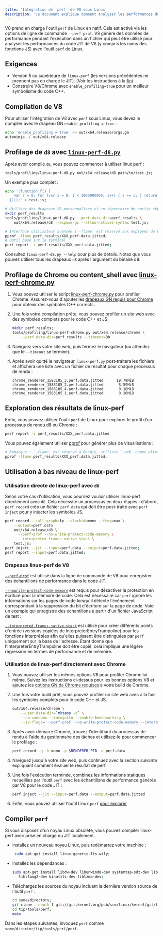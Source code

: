 ```yaml
---
title: 'Intégration de `perf` de V8 sous Linux'
description: 'Ce document explique comment analyser les performances du code JIT de V8 avec l'outil `perf` de Linux.'
---
```

V8 prend en charge l'outil `perf` de Linux en natif. Cela est activé via les options de ligne de commande `--perf-prof`.
V8 génère des données de performance pendant l'exécution dans un fichier qui peut être utilisé pour analyser les performances du code JIT de V8 (y compris les noms des fonctions JS) avec l'outil `perf` de Linux.

## Exigences

- Version 5 ou supérieure de `linux-perf` (les versions précédentes ne prennent pas en charge le JIT). (Voir les instructions à la [fin](#build-perf))
- Construire V8/Chrome avec `enable_profiling=true` pour un meilleur symbolisme du code C++.

## Compilation de V8

Pour utiliser l'intégration de V8 avec `perf` sous Linux, vous devez le compiler avec le drapeau GN `enable_profiling = true` :

```bash
echo 'enable_profiling = true' >> out/x64.release/args.gn
autoninja -C out/x64.release
```

## Profilage de `d8` avec [`linux-perf-d8.py`](https://source.chromium.org/search?q=linux-perf-d8.py)

Après avoir compilé `d8`, vous pouvez commencer à utiliser linux perf :

```bash
tools/profiling/linux-perf-d8.py out/x64.release/d8 path/to/test.js;
```

Un exemple plus complet :

```bash
echo '(function f() {
    var s = 0; for (var i = 0; i < 1000000000; i++) { s += i; } return s;
  })();' > test.js;

# Utilisez des drapeaux V8 personnalisés et un répertoire de sortie séparé pour moins d'encombrement :
mkdir perf_results
tools/profiling/linux-perf-d8.py --perf-data-dir=perf_results \
    out/x64.release/d8 --expose-gc --allow-natives-syntax test.js;

# Interface utilisateur avancée (`-flame` est réservé aux employés de Google, utilisez `-web` comme alternative publique) :
pprof -flame perf_results/XXX_perf.data.jitted;
# Outil basé sur le terminal :
perf report -i perf_results/XXX_perf.data.jitted;
```

Consultez `linux-perf-d8.py --help` pour plus de détails. Notez que vous pouvez utiliser tous les drapeaux `d8` après l'argument du binaire d8.


## Profilage de Chrome ou content_shell avec [linux-perf-chrome.py](https://source.chromium.org/search?q=linux-perf-chrome.py)

1. Vous pouvez utiliser le script [linux-perf-chrome.py](https://source.chromium.org/search?q=linux-perf-chrome.py) pour profiler Chrome. Assurez-vous d'ajouter les [drapeaux GN requis pour Chrome](https://chromium.googlesource.com/chromium/src/+/master/docs/profiling.md#General-checkout-setup) pour obtenir des symboles C++ corrects.

1. Une fois votre compilation prête, vous pouvez profiler un site web avec des symboles complets pour le code C++ et JS.

    ```bash
    mkdir perf_results;
    tools/profiling/linux-perf-chrome.py out/x64.release/chrome \
        --perf-data-dir=perf_results --timeout=30
    ```

1. Naviguez vers votre site web, puis fermez le navigateur (ou attendez que le `--timeout` se termine).
1. Après avoir quitté le navigateur, `linux-perf.py` post-traitera les fichiers et affichera une liste avec un fichier de résultat pour chaque processus de rendu :

   ```
   chrome_renderer_1583105_3.perf.data.jitted      19.79MiB
   chrome_renderer_1583105_2.perf.data.jitted       8.59MiB
   chrome_renderer_1583105_4.perf.data.jitted       0.18MiB
   chrome_renderer_1583105_1.perf.data.jitted       0.16MiB
   ```

## Exploration des résultats de linux-perf

Enfin, vous pouvez utiliser l'outil `perf` de Linux pour explorer le profil d'un processus de rendu d8 ou Chrome :

```bash
perf report -i perf_results/XXX_perf.data.jitted
```

Vous pouvez également utiliser [pprof](https://github.com/google/pprof) pour générer plus de visualisations :

```bash
# Remarque : `-flame` est réservé à Google, utilisez `-web` comme alternative publique :
pprof -flame perf_results/XXX_perf.data.jitted;
```

## Utilisation à bas niveau de linux-perf

### Utilisation directe de linux-perf avec `d8`

Selon votre cas d'utilisation, vous pourriez vouloir utiliser linux-perf directement avec `d8`.
Cela nécessite un processus en deux étapes : d'abord, `perf record` crée un fichier `perf.data` qui doit être post-traité avec `perf inject` pour y injecter les symboles JS.

``` bash
perf record --call-graph=fp --clockid=mono --freq=max \
    --output=perf.data
    out/x64.release/d8 \
      --perf-prof --no-write-protect-code-memory \
      --interpreted-frames-native-stack \
    test.js;
perf inject --jit --input=perf.data --output=perf.data.jitted;
perf report --input=perf.data.jitted;
```

### Drapeaux linux-perf de V8

[`--perf-prof`](https://source.chromium.org/search?q=FLAG_perf_prof) est utilisé dans la ligne de commande de V8 pour enregistrer des échantillons de performance dans le code JIT.

[`--nowrite-protect-code-memory`](https://source.chromium.org/search?q=FLAG_nowrite_protect_code_memory) est requis pour désactiver la protection en écriture pour la mémoire de code. Cela est nécessaire car `perf` ignore les informations sur les pages de code lorsqu'il détecte l'événement correspondant à la suppression du bit d'écriture sur la page de code. Voici un exemple qui enregistre des échantillons à partir d'un fichier JavaScript de test :

[`--interpreted-frames-native-stack`](https://source.chromium.org/search?q=FLAG_interpreted_frames_native_stack) est utilisé pour créer différents points d'entrée (versions copiées de InterpreterEntryTrampoline) pour les fonctions interprétées afin qu'elles puissent être distinguées par `perf` uniquement sur la base de l'adresse. Étant donné que l'InterpreterEntryTrampoline doit être copié, cela implique une légère régression en termes de performance et de mémoire.


### Utilisation de linux-perf directement avec Chrome

1. Vous pouvez utiliser les mêmes options V8 pour profiler Chrome lui-même. Suivez les instructions ci-dessus pour les bonnes options V8 et ajoutez les [options GN de Chrome requises](https://chromium.googlesource.com/chromium/src/+/master/docs/profiling.md#General-checkout-setup) à votre build de Chrome.

1. Une fois votre build prêt, vous pouvez profiler un site web avec à la fois les symboles complets pour le code C++ et JS.

    ```bash
    out/x64.release/chrome \
        --user-data-dir=`mktemp -d` \
        --no-sandbox --incognito --enable-benchmarking \
        --js-flags='--perf-prof --no-write-protect-code-memory --interpreted-frames-native-stack'
    ```

1. Après avoir démarré Chrome, trouvez l'identifiant du processus de rendu à l'aide du gestionnaire des tâches et utilisez-le pour commencer le profilage :

    ```bash
    perf record -g -k mono -p $RENDERER_PID -o perf.data
    ```

1. Naviguez jusqu'à votre site web, puis continuez avec la section suivante expliquant comment évaluer le résultat de perf.

1. Une fois l'exécution terminée, combinez les informations statiques recueillies par l'outil `perf` avec les échantillons de performance générés par V8 pour le code JIT :

   ```bash
   perf inject --jit --input=perf.data --output=perf.data.jitted
   ```

1. Enfin, vous pouvez utiliser l'outil Linux `perf` [pour explorer](#Explore-linux-perf-results)

## Compiler `perf`

Si vous disposez d'un noyau Linux obsolète, vous pouvez compiler linux-perf avec prise en charge du JIT localement.

- Installez un nouveau noyau Linux, puis redémarrez votre machine :

  ```bash
   sudo apt-get install linux-generic-lts-wily;
  ```

- Installez les dépendances :

  ```bash
  sudo apt-get install libdw-dev libunwind8-dev systemtap-sdt-dev libaudit-dev \
     libslang2-dev binutils-dev liblzma-dev;
  ```

- Téléchargez les sources du noyau incluant la dernière version source de l'outil `perf` :

  ```bash
  cd some/directory;
  git clone --depth 1 git://git.kernel.org/pub/scm/linux/kernel/git/tip/tip.git;
  cd tip/tools/perf;
  make
  ```

Dans les étapes suivantes, invoquez `perf` comme `some/director/tip/tools/perf/perf`.
